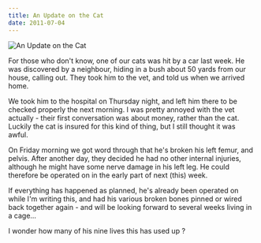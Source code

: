 ```yaml
---
title: An Update on the Cat
date: 2011-07-04
---
```


![An Update on the Cat](https://source.unsplash.com/2aFp6EWWs58/1600x900)

For those who don't know, one of our cats was hit by a car last week. He was discovered by a neighbour, hiding in a bush about 50 yards from our house, calling out. They took him to the vet, and told us when we arrived home.

We took him to the hospital on Thursday night, and left him there to be checked properly the next morning. I was pretty annoyed with the vet actually - their first conversation was about money, rather than the cat. Luckily the cat is insured for this kind of thing, but I still thought it was awful.

On Friday morning we got word through that he's broken his left femur, and pelvis. After another day, they decided he had no other internal injuries, although he might have some nerve damage in his left leg. He could therefore be operated on in the early part of next (this) week.

If everything has happened as planned, he's already been operated on while I'm writing this, and had his various broken bones pinned or wired back together again - and will be looking forward to several weeks living in a cage...

I wonder how many of his nine lives this has used up ?